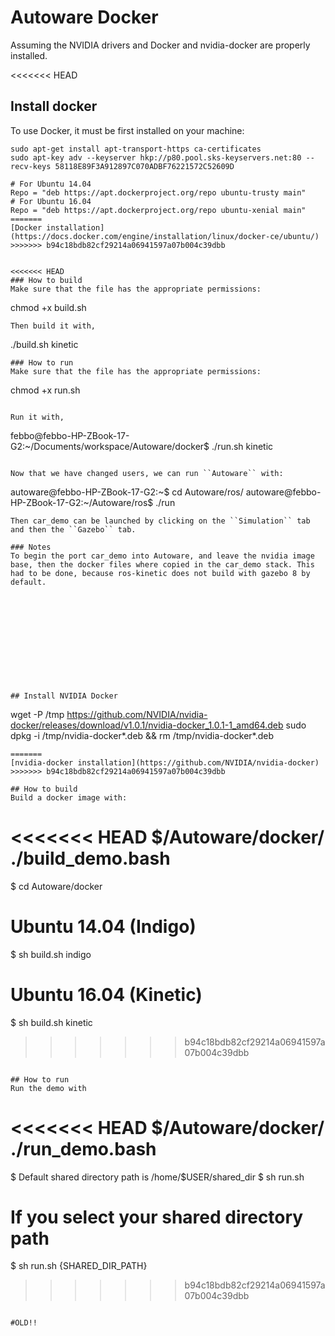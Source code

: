 # Autoware Docker
Assuming the NVIDIA drivers and Docker and nvidia-docker are properly
installed.

<<<<<<< HEAD

## Install docker
To use Docker, it must be first installed on your machine:
```
sudo apt-get install apt-transport-https ca-certificates
sudo apt-key adv --keyserver hkp://p80.pool.sks-keyservers.net:80 --recv-keys 58118E89F3A912897C070ADBF76221572C52609D

# For Ubuntu 14.04
Repo = "deb https://apt.dockerproject.org/repo ubuntu-trusty main"
# For Ubuntu 16.04
Repo = "deb https://apt.dockerproject.org/repo ubuntu-xenial main"
=======
[Docker installation](https://docs.docker.com/engine/installation/linux/docker-ce/ubuntu/)
>>>>>>> b94c18bdb82cf29214a06941597a07b004c39dbb


<<<<<<< HEAD
### How to build
Make sure that the file has the appropriate permissions:
```
chmod +x build.sh
```
Then build it with,
```
./build.sh kinetic
```
### How to run
Make sure that the file has the appropriate permissions:
```
chmod +x run.sh 
```

Run it with,
```
febbo@febbo-HP-ZBook-17-G2:~/Documents/workspace/Autoware/docker$ ./run.sh kinetic
```

Now that we have changed users, we can run ``Autoware`` with:
```
autoware@febbo-HP-ZBook-17-G2:~$ cd Autoware/ros/
autoware@febbo-HP-ZBook-17-G2:~/Autoware/ros$ ./run
```
Then car_demo can be launched by clicking on the ``Simulation`` tab and then the ``Gazebo`` tab.

### Notes
To begin the port car_demo into Autoware, and leave the nvidia image base, then the docker files where copied in the car_demo stack. This had to be done, because ros-kinetic does not build with gazebo 8 by default.












## Install NVIDIA Docker
```
wget -P /tmp https://github.com/NVIDIA/nvidia-docker/releases/download/v1.0.1/nvidia-docker_1.0.1-1_amd64.deb
sudo dpkg -i /tmp/nvidia-docker*.deb && rm /tmp/nvidia-docker*.deb
```
=======
[nvidia-docker installation](https://github.com/NVIDIA/nvidia-docker)
>>>>>>> b94c18bdb82cf29214a06941597a07b004c39dbb

## How to build
Build a docker image with:
```
<<<<<<< HEAD
$/Autoware/docker/ ./build_demo.bash
=======
$ cd Autoware/docker

# Ubuntu 14.04 (Indigo)
$ sh build.sh indigo

# Ubuntu 16.04 (Kinetic)
$ sh build.sh kinetic
>>>>>>> b94c18bdb82cf29214a06941597a07b004c39dbb
```

## How to run
Run the demo with
```
<<<<<<< HEAD
$/Autoware/docker/ ./run_demo.bash
=======
$ Default shared directory path is /home/$USER/shared_dir
$ sh run.sh

# If you select your shared directory path
$ sh run.sh {SHARED_DIR_PATH}
>>>>>>> b94c18bdb82cf29214a06941597a07b004c39dbb
```

#OLD!!
